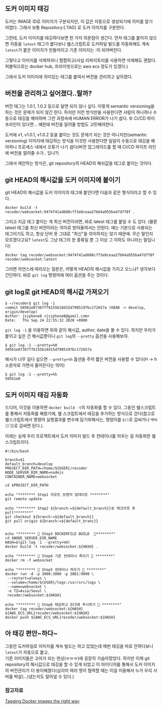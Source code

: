 ## 도커 이미지 태깅

도커는 IMAGE ID로 이미지가 구분되지만, 이 값은 자동으로 생성되기에 의미를 알기 어렵다. 그래서 보통 Repository:[:TAG] 로 도커 이미지를 구분한다.

그런데, 도커 이미지를 태깅하다보면 한 가지 의문점이 생긴다. 먼저 태그를 붙이지 않으면 자동을 `latest` 태그가 붙다보니 쉘스크립트로 도커파일 빌드를 자동화해도 계속 `latest`가 붙은 이미지가 만들어지고 기존 이미지는 <none>:<none>이 되어버린다.

그렇다고 이미지를 삭제하자니 찜찜하고(사실 리파지토리를 사용하면 삭제해도 괜찮다. 퍼블릭으로는 docker hub, 프라이빗으로는 aws ecs 정도가 있겠다.)

그래서 도커 이미지에 의미있는 태그를 붙여서 버전을 관리하고 싶어졌다.

## 버전을 관리하고 싶어졌다..랄까?

버전 태그는 1.0.1, 1.0.2 등으로 달면 되지 않나 싶다. 이렇게 semantic versioning을 하는 것은 문제가 되지 않긴 한다. 하지만 이런 방식만을 사용한다면 사람이 하나하나 수동으로 태깅을 해야하며 그런 과정속에 HUMAN ERROR가 나기 쉽다. 또 Ci/CD 파이프라인이 있다면... 얘한테 버전을 알려줄 방법도 고민해야한다.

도커에 v1, v1.0.1, v1.0.2 등을 붙이는 것도 문제가 되는 것은 아니지만(semantic versioning) 이미지에 태깅하는 방식을 이것만 사용한다면 일일이 수동으로 태깅을 해야하니 프로세스 내에서 오류가 나기 쉽다(버전 업그레이드를 할 때 CI/CD 파이프 라인에 버전을 알려줄 수가.. 있나?)

그래서 제안하는 방식은, git repository의 HEAD의 해쉬값을 태그로 붙이는 것이다.

## git HEAD의 해시값을 도커 이미지에 붙이기

git HEAD의 해시값을 도커 이미지의 태그에 붙인다면 다음과 같은 형식이라고 할 수 있다.

```
docker build -t recoder/websocket:9474f41ad680cff3e8ceaa27b64a955ba47d7f8f .
```

그리고 지금 태그 붙이는 게 최신 버전이라면, 바로 latest 태그를 붙일 수 도 있다. (물론 latest 태그를 최신 버전이라는 의미로 받아들여서는 안된다. 얘는 기본으로 사용되는 태그이기도 하고, 항상 단어 뜻 그대로 "최신"을 의미하지는 않기 때문에. 무슨 말인지 모르겠다고요? `latest`도 그냥 태그의 한 종류일 뿐 그 이상 그 이하도 아니라는 말입니다)

```
docker tag recoder/websocket:9474f41ad680cff3e8ceaa27b64a955ba47d7f8f recoder/websocket:latest
```

그러면 자연스레 따라오는 질문은, 어떻게 HEAD의 해시값을 가지고 오느냐? 생각보다 간단하다. 바로 `git log` 명령어에 여러 옵션을 주는 것이다.

## git log로 git HEAD의 해시값 가져오기

```
$ ~/recoder$ git log -1
commit 50561e87367ff6155b18d15d7985197bc172657a (HEAD -> develop, origin/develop)
Author: jsjphone8 <jsjphone8@gamil.com>
Date:   Thu Sep 24 22:55:32 2020 +0900
```

`git log -1` 을 이용하면 위와 같이 해시값, author, date을 볼 수 있다. 하지만 우리가 붙이고 싶은 건 해시값뿐이니 `git log`의 `--pretty` 옵션을 사용해보자.

```
$ git log -1 --pretty=%H
50561e87367ff6155b18d15d7985197bc172657a
```

해시가 너무 길다 싶으면 `--pretty=%h` 옵션을 주어 짧은 버전을 사용할 수 있다(H -> h 소문자로 가면서 줄어든다는 의미)

```
$ git log -1 --pretty=%h
50561e8
```

## 도커 이미지 태깅 자동화

드디어, 이것을 이용하면 `docker build -t`의 자동화를 할 수 있다. 그동안 쉘스크립트를 통해서 자동화를 해왔기에, 쉘 스크립트에서 태깅을 추가하는 방식으로 갔다(참고로 쉘스크립트에서 명령어 실행결과를 변수에 담기위해서는, 명렁어를 `$()`로 감싸거나 `백틱(`)`으로 감싸면 된다.).

아래는 실제 우리 프로젝트에서 도커 이미지 빌드 후 컨테이너를 띄우는 걸 자동화한 쉘 스크립트이다.

```
#!/bin/bash

branch=$1
default_branch=develop
PROJECT_DIR_PATH=/home/${USER}/recoder
NODE_SERVER_DIR_NAME=nodejs
CONTAINER_NAME=websocket

cd $PROJECT_DIR_PATH

echo "******** Step1 리모트 브랜치 업데이트 ********"
git remote update

echo "******** Step2 ${branch:=${default_branch}}로 체크아웃 후 pull********"
git checkout ${branch:=${default_branch}}
git pull origin ${branch:=${default_branc}}


echo "******** 🐋 Step3 DOCKERFILE BUILD  🐋********"
cd $NODE_SERVER_DIR_NAME
HASH=$(git log -1 --pretty=%H)
docker build -t recoder/websocket:${HASH} .

echo "******** 🐋 Step4 기존 컨테이너 죽이기 🐋 ********"
docker rm -f websocket

echo "******** 🐋 Step5 컨테이너 띄우기 🐋 ********"
docker run -d -p 3000:3000 -p 3001:9090 \
 --restart=always \
 --volume=/home/${USER}/logs:/usr/src/logs \
 --name=websocket \
 -e TZ=Asia/Seoul \
 recoder/websocket:${HASH}

echo "******** 🐋 Step6 태깅하고 ECS에 푸시하기 🐋 ********"
docker tag recoder/websocket:${HASH} ${AWS_ECS_URL}recoder/websocket:${HASH}
docker push ${AWS_ECS_URL}recoder/websocket:${HASH}
```

## 아 태깅 편안~하다~

그동안 도커파일로 이미지를 계속 빌드는 하고 있었는데 매번 태깅을 따로 안하다보니 `latest`가 자동으로 붙고,  
기존 이미지들은 고아가 되는 현상(ㅠㅠㅠ)에 굉장히 가슴아팠었다. 하지만 이제 git repository의 해시값으로 태깅을 할 수 있게 되었고 이 아이디어를 통해서 도커 이미지의 버전관리가 더 용이해졌다(심지어 여러 명이 협력할 때는 이걸 이용해서 누가 우리 서버를 박살(...)냈는지도 알아낼 수 있다.)

### 참고자료

[Tagging Docker images the right way](https://blog.container-solutions.com/tagging-docker-images-the-right-way)
